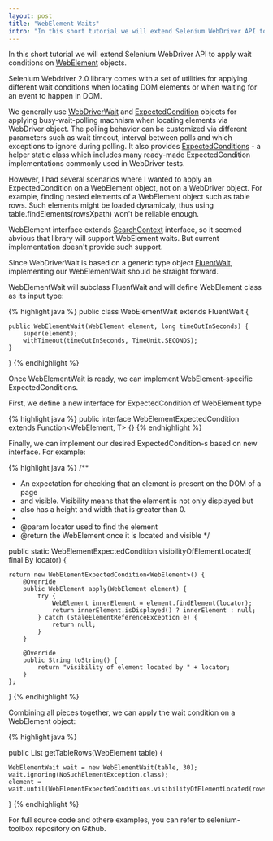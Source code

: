 ```yaml
---
layout: post
title: "WebElement Waits"
intro: "In this short tutorial we will extend Selenium WebDriver API to apply wait conditions on WebElement objects. "
---
```


In this short tutorial we will extend Selenium WebDriver API to apply wait conditions on [WebElement](http://google.com) objects. 

Selenium Webdriver 2.0 library comes with a set of utilities for applying different wait conditions when locating DOM elements or when waiting for an event to happen in DOM.

We generally use [WebDriverWait](http://google.com) and [ExpectedCondition](http://google.com) objects for applying busy-wait-polling machnism when locating elements via WebDriver object. The polling behavior can be customized via different parameters such as wait timeout, interval between polls and which exceptions to ignore during polling. It also provides [ExpectedConditions](http://google.com) - a helper static class which includes many ready-made ExpectedCondition implementations commonly used in WebDriver tests. 

However, I had several scenarios where I wanted to apply an ExpectedCondition on a WebElement object, not on a WebDriver object. For example, finding nested elements of a WebElement object such as table rows. Such elements might be loaded dynamicaly, thus using table.findElements(rowsXpath) won't be reliable enough.

WebElement interface extends [SearchContext](http://google.com) interface, so it seemed abvious that library will support WebElement waits. But current implementation doesn't provide such support.

Since WebDriverWait is based on a generic type object [FluentWait](http://google.com), implementing our WebElementWait should be straight forward.

WebElementWait will subclass FluentWait<T> and will define WebElement class as its input type:

{% highlight java %}
public class WebElementWait extends FluentWait<WebElement> {

    public WebElementWait(WebElement element, long timeOutInSeconds) {
        super(element);
        withTimeout(timeOutInSeconds, TimeUnit.SECONDS);
    }

}
{% endhighlight %}

Once WebElementWait is ready, we can implement WebElement-specific ExpectedConditions.

First, we define a new interface for ExpectedCondition of WebElement type

{% highlight java %}
public interface WebElementExpectedCondition<T> extends Function<WebElement, T> {}
{% endhighlight %}

Finally, we can implement our desired ExpectedCondition-s based on new interface. For example:

{% highlight java %}
/**
 * An expectation for checking that an element is present on the DOM of a page
 * and visible. Visibility means that the element is not only displayed but
 * also has a height and width that is greater than 0.
 *
 * @param locator used to find the element
 * @return the WebElement once it is located and visible
 */

public static WebElementExpectedCondition<WebElement> visibilityOfElementLocated(
        final By locator) {

    return new WebElementExpectedCondition<WebElement>() {
        @Override
        public WebElement apply(WebElement element) {
            try {
                WebElement innerElement = element.findElement(locator);
                return innerElement.isDisplayed() ? innerElement : null;
            } catch (StaleElementReferenceException e) {
                return null;
            }
        }

        @Override
        public String toString() {
            return "visibility of element located by " + locator;
        }
    };
}
{% endhighlight %}

Combining all pieces together, we can apply the wait condition on a WebElement object:

{% highlight java %}

public List<WebElement> getTableRows(WebElement table) {

    WebElementWait wait = new WebElementWait(table, 30);
    wait.ignoring(NoSuchElementException.class);
    element = wait.until(WebElementExpectedConditions.visibilityOfElementLocated(rowsXpath));
    
}
{% endhighlight %}

For full source code and othere examples, you can refer to selenium-toolbox repository on Github.
